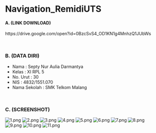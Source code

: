 # Navigation_RemidiUTS

#### A. (LINK DOWNLOAD)
<P> https://drive.google.com/open?id=0BzcSvS4_OD1KN1g4MnhzQ1JUbWs </P>

<br>

### B. (DATA DIRI)
- Nama          : Septy Nur Aulia Darmantya
- Kelas         : XI RPL 5
- No. Urut      : 30
- NIS           : 4832/1551.070
- Nama Sekolah  : SMK Telkom Malang

<br>

### C. (SCREENSHOT)
![1.png](https://s2.postimg.org/mr2ectc89/image.png)
![2.png](https://s2.postimg.org/lxhonkzjd/image.png)
![3.png](https://s11.postimg.org/qh5b2o677/image.png)
![4.png](https://s21.postimg.org/gkzaxp92f/image.png)
![5.png](https://s16.postimg.org/3uvuv54id/image.png)
![6.png](https://s4.postimg.org/otjkkwmgd/image.png)
![7.png](https://s3.postimg.org/ke2d36n0j/image.png)
![8.png](https://s24.postimg.org/5x8s9lur9/image.png)
![9.png](https://s30.postimg.org/4tf7fg22p/image.png)
![10.png](https://s13.postimg.org/dsx40gnbr/image.png)
![11.png](https://s9.postimg.org/kn80jpu2n/image.png)

